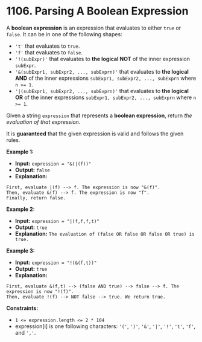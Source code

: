 # 1106. Parsing A Boolean Expression

A **boolean expression** is an expression that evaluates to either `true` or `false`. It can be in one of the following shapes:

*   `'t'` that evaluates to `true`.
*   `'f'` that evaluates to `false`.
*   `'!(subExpr)'` that evaluates to **the logical NOT** of the inner expression `subExpr`.
*   `'&(subExpr1, subExpr2, ..., subExprn)'` that evaluates to **the logical AND** of the inner expressions `subExpr1, subExpr2, ..., subExprn` where `n >= 1`.
*   `'|(subExpr1, subExpr2, ..., subExprn)'` that evaluates to **the logical OR** of the inner expressions `subExpr1, subExpr2, ..., subExprn` where `n >= 1`.

Given a string `expression` that represents a **boolean expression**, return _the evaluation of that expression_.

It is **guaranteed** that the given expression is valid and follows the given rules.

**Example 1:**

* **Input:** `expression = "&(|(f))"`
* **Output:** `false`
* **Explanation:**
```
First, evaluate |(f) --> f. The expression is now "&(f)".
Then, evaluate &(f) --> f. The expression is now "f".
Finally, return false.
```

**Example 2:**

* **Input:** `expression = "|(f,f,f,t)"`
* **Output:** `true`
* **Explanation:** `The evaluation of (false OR false OR false OR true) is true.`

**Example 3:**

* **Input:** `expression = "!(&(f,t))"`
* **Output:** `true`
* **Explanation:**
```
First, evaluate &(f,t) --> (false AND true) --> false --> f. The expression is now "!(f)".
Then, evaluate !(f) --> NOT false --> true. We return true.
```

**Constraints:**

*   `1 <= expression.length <= 2 * 104`
*   expression\[i\] is one following characters: `'('`, `')'`, `'&'`, `'|'`, `'!'`, `'t'`, `'f'`, and `','`.
